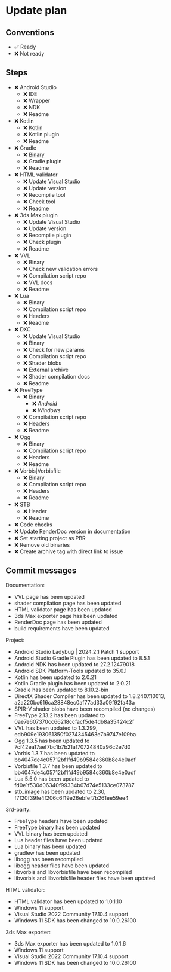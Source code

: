 # Update plan

## Conventions

- ✅ Ready
- ❌ Not ready

## Steps

- ❌ Android Studio
  - ❌ IDE
  - ❌ Wrapper
  - ❌ NDK
  - ❌ Readme
- ❌ Kotlin
  - ❌ [Kotlin](https://repo.maven.apache.org/maven2/org/jetbrains/kotlin/kotlin-gradle-plugin/)
  - ❌ Kotlin plugin
  - ❌ Readme
- ❌ Gradle
  - ❌ [Binary](https://services.gradle.org/distributions)
  - ❌ Gradle plugin
  - ❌ Readme
- ❌ HTML validator
  - ❌ Update Visual Studio
  - ❌ Update version
  - ❌ Recompile tool
  - ❌ Check tool
  - ❌ Readme
- ❌ 3ds Max plugin
  - ❌ Update Visual Studio
  - ❌ Update version
  - ❌ Recompile plugin
  - ❌ Check plugin
  - ❌ Readme
- ❌ VVL
  - ❌ Binary
  - ❌ Check new validation errors
  - ❌ Compilation script repo
  - ❌ VVL docs
  - ❌ Readme
- ❌ Lua
  - ❌ Binary
  - ❌ Compilation script repo
  - ❌ Headers
  - ❌ Readme
- ❌ DXC
  - ❌ Update Visual Studio
  - ❌ Binary
  - ❌ Check for new params
  - ❌ Compilation script repo
  - ❌ Shader blobs
  - ❌ External archive
  - ❌ Shader compilation docs
  - ❌ Readme
- ❌ FreeType
  - ❌ Binary
    - ❌ _Android_
    - ❌ _Windows_
  - ❌ Compilation script repo
  - ❌ Headers
  - ❌ Readme
- ❌ Ogg
  - ❌ Binary
  - ❌ Compilation script repo
  - ❌ Headers
  - ❌ Readme
- ❌ Vorbis|Vorbisfile
  - ❌ Binary
  - ❌ Compilation script repo
  - ❌ Headers
  - ❌ Readme
- ❌ STB
  - ❌ Header
  - ❌ Readme
- ❌ Code checks
- ❌ Update RenderDoc version in documentation
- ❌ Set starting project as PBR
- ❌ Remove old binaries
- ❌ Create archive tag with direct link to issue

## Commit messages

Documentation:
- VVL page has been updated
- shader compilation page has been updated
- HTML validator page has been updated
- 3ds Max exporter page has been updated
- RenderDoc page has been updated
- build requirements have been updated

Project:
- Android Studio Ladybug | 2024.2.1 Patch 1 support
- Android Studio Gradle Plugin has been updated to 8.5.1
- Android NDK has been updated to 27.2.12479018
- Android SDK Platform-Tools updated to 35.0.1
- Kotlin has been updated to 2.0.21
- Kotlin Gradle plugin has been updated to 2.0.21
- Gradle has been updated to 8.10.2-bin
- DirectX Shader Compiler has been updated to 1.8.2407.10013, a2a220bc616ca28848ec0af77ad33a09f92fa43a
- SPIR-V shader blobs have been recompiled (no changes)
- FreeType 2.13.2 has been updated to 0ae7e607370cc66218ccfacf5de4db8a35424c2f
- VVL has been updated to 1.3.299, edb909e193061350f0274345463e7b9747e109ba
- Ogg 1.3.5 has been updated to 7cf42ea17aef7bc1b7b21af70724840a96c2e7d0
- Vorbis 1.3.7 has been updated to bb4047de4c05712bf1fd49b9584c360b8e4e0adf
- Vorbisfile 1.3.7 has been updated to bb4047de4c05712bf1fd49b9584c360b8e4e0adf
- Lua 5.5.0 has been updated to fd0e1f530d06340f99334b07d74e5133ce073787
- stb_image has been updated to 2.30, f7f20f39fe4f206c6f19e26ebfef7b261ee59ee4

3rd-party:
- FreeType headers have been updated
- FreeType binary has been updated
- VVL binary has been updated
- Lua header files have been updated
- Lua binary has been updated
- gradlew has been updated
- libogg has been recompiled
- libogg header files have been updated
- libvorbis and libvorbisfile have been recompiled
- libvorbis and libvorbisfile header files have been updated

HTML validator:
- HTML validator has been updated to 1.0.1.10
- Windows 11 support
- Visual Studio 2022 Community 17.10.4 support
- Windows 11 SDK has been changed to 10.0.26100

3ds Max exporter:
- 3ds Max exporter has been updated to 1.0.1.6
- Windows 11 support
- Visual Studio 2022 Community 17.10.4 support
- Windows 11 SDK has been changed to 10.0.26100
